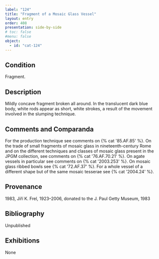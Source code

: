 ```yaml
---
label: "124"
title: "Fragment of a Mosaic Glass Vessel"
layout: entry
order: 408
presentation: side-by-side
# toc: false
#menu: false 
object:
  - id: "cat-124"
---
```


## Condition

Fragment.

## Description

Mildly concave fragment broken all around. In the translucent dark blue body, white rods appear as short, white strokes, a result of the movement involved in the slumping technique.

## Comments and Comparanda

For the production technique see comments on {% cat '85.AF.85' %}. On the trade of small fragments of mosaic glass in nineteenth-century Rome and on the different techniques and classes of mosaic glass present in the JPGM collection, see comments on {% cat '76.AF.70.21' %}. On agate vessels in particular see comments on {% cat '2003.253' %}. On mosaic glass ribbed bowls see {% cat '72.AF.37' %}. For a whole vessel of a different shape but of the same mosaic tesserae see {% cat '2004.24' %}.

## Provenance

1983, Jiří K. Frel, 1923–2006, donated to the J. Paul Getty Museum, 1983

## Bibliography

Unpublished

## Exhibitions

None